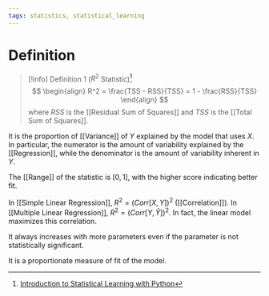```yaml
---
tags: statistics, statistical_learning
---
```


# Definition

> [!info] Definition 1 ($R^2$ Statistic)[^1]
> $$
> \begin{align}
> R^2 = \frac{TSS - RSS}{TSS} = 1 - \frac{RSS}{TSS}
> \end{align}
> $$
> where $RSS$ is the [[Residual Sum of Squares]] and $TSS$ is the [[Total Sum of Squares]].

It is the proportion of [[Variance]] of $Y$ explained by the model that uses $X$. In particular, the numerator is the amount of variability explained by the [[Regression]], while the denominator is the amount of variability inherent in $Y$.

The [[Range]] of the statistic is $[0, 1]$, with the higher score indicating better fit.

In [[Simple Linear Regression]], $R^2 = (Corr[X, Y])^2$ ([[Correlation]]). In [[Multiple Linear Regression]], $R^2 = (Corr[Y, \hat{Y}])^2$. In fact, the linear model maximizes this correlation.

It always increases with more parameters even if the parameter is not statistically significant.

It is a proportionate measure of fit of the model.

[^1]: [Introduction to Statistical Learning with Python](zotero://open-pdf/library/items/9JTAJ2JI?page=88)